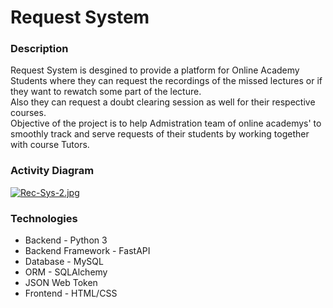 # Request System

### Description

Request System is desgined to provide a platform for Online Academy Students where they can request the recordings of the missed lectures or if they want to rewatch some part of the lecture.  
Also they can request a doubt clearing session as well for their respective courses.  
Objective of the project is to help Admistration team of online academys' to smoothly track and serve requests of their students by working together with course Tutors.  

### Activity Diagram

[![Rec-Sys-2.jpg](https://i.postimg.cc/pTzryMdp/Rec-Sys-2.jpg)](https://postimg.cc/vg8bSjfs)

### Technologies
* Backend - Python 3
* Backend Framework - FastAPI
* Database - MySQL
* ORM - SQLAlchemy
* JSON Web Token
* Frontend - HTML/CSS
